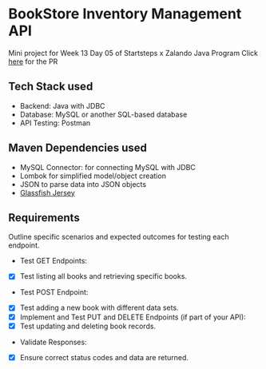 # BookStore Inventory Management API
Mini project for Week 13 Day 05 of Startsteps x Zalando Java Program
Click [here](https://github.com/marishkazachariah/bookstore-inventory-management-api/pull/1) for the PR

## Tech Stack used
- Backend: Java with JDBC
- Database: MySQL or another SQL-based database
- API Testing: Postman

## Maven Dependencies used
- MySQL Connector: for connecting MySQL with JDBC
- Lombok for simplified model/object creation
- JSON to parse data into JSON objects
- [Glassfish Jersey](https://mvnrepository.com/artifact/org.glassfish.jersey)

## Requirements
Outline specific scenarios and expected outcomes for testing each endpoint.
- Test GET Endpoints:
- [x] Test listing all books and retrieving specific books.
- Test POST Endpoint:
- [x] Test adding a new book with different data sets.
- [x] Implement and Test PUT and DELETE Endpoints (if part of your API):
- [x] Test updating and deleting book records.
- Validate Responses:
- [x] Ensure correct status codes and data are returned.
